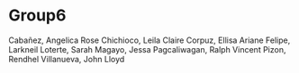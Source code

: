 # Group6
Cabañez, Angelica Rose
Chichioco, Leila Claire
Corpuz, Ellisa Ariane
Felipe, Larkneil
Loterte, Sarah
Magayo, Jessa
Pagcaliwagan, Ralph Vincent
Pizon, Rendhel
Villanueva, John Lloyd
